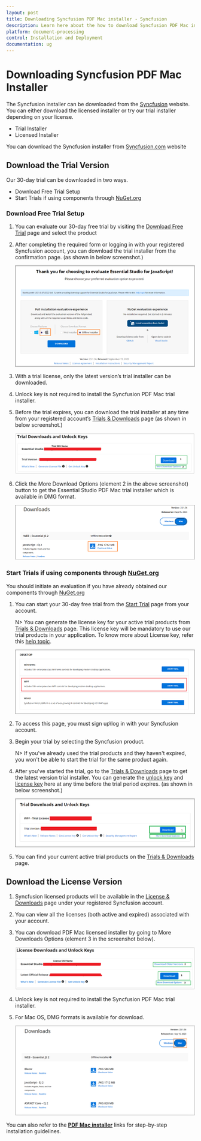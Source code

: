 ```yaml
---
layout: post
title: Downloading Syncfusion PDF Mac installer - Syncfusion
description: Learn here about the how to download Syncfusion PDF Mac installer from our syncfusion website with license.
platform: document-processing
control: Installation and Deployment
documentation: ug
--- 
```


# Downloading Syncfusion PDF Mac Installer

The Syncfusion installer can be downloaded from the [Syncfusion](https://www.syncfusion.com/) website. You can either download the licensed installer or try our trial installer depending on your license.

   -	Trial Installer
   -	Licensed Installer

You can download the Syncfusion installer from [Syncfusion.com](https://www.syncfusion.com/) website 

## Download the Trial Version

Our 30-day trial can be downloaded in two ways.

* Download Free Trial Setup
* Start Trials if using components through [NuGet.org](https://www.nuget.org/packages?q=syncfusion)


### Download Free Trial Setup

1. You can evaluate our 30-day free trial by visiting the [Download Free Trial](https://www.syncfusion.com/downloads) page and select the product
2. After completing the required form or logging in with your registered Syncfusion account, you can download the trial installer from the confirmation page. (as shown in below screenshot.)

   ![Trial and downloads of Syncfusion Essential Studio](images/trial-confirmation.png)
   
3. With a trial license, only the latest version’s trial installer can be downloaded.
4. Unlock key is not required to install the Syncfusion PDF Mac trial installer.
5. Before the trial expires, you can download the trial installer at any time from your registered account’s [Trials & Downloads](https://www.syncfusion.com/account/manage-trials/downloads) page (as shown in below screenshot.)
 
   ![Trial and downloads of Syncfusion Essential Studio](images/trial-download.png)

6. Click the More Download Options (element 2 in the above screenshot) button to get the Essential Studio PDF Mac trial installer which is available in DMG format.

   ![License and downloads of Syncfusion Essential Studio](images/start-trial-download-offline-installer.png)

### Start Trials if using components through [NuGet.org](https://www.nuget.org/packages?q=syncfusion)

You should initiate an evaluation if you have already obtained our components through [NuGet.org](https://www.nuget.org/packages?q=syncfusion)

1. You can start your 30-day free trial from the [Start Trial](https://www.syncfusion.com/account/manage-trials/start-trials) page from your account.

   N> You can generate the license key for your active trial products from [Trials & Downloads](https://www.syncfusion.com/account/manage-trials/downloads) page. This license key will be mandatory to use our trial products in your application. To know more about License key, refer this [help topic](https://help.syncfusion.com/document-processing/licensing/overview).
	
    ![Trial and downloads of Syncfusion Essential Studio](images/start-trial-download.png)
   
2. To access this page, you must sign up\log in with your Syncfusion account.
3. Begin your trial by selecting the Syncfusion product. 

   N> If you've already used the trial products and they haven't expired, you won't be able to start the trial for the same product again.

4. After you've started the trial, go to the [Trials & Downloads](https://www.syncfusion.com/account/manage-trials/downloads) page to get the latest version trial installer. You can generate the [unlock key](https://www.syncfusion.com/kb/8069/how-to-generate-unlock-key-for-essentials-studio-products) and [license key](https://help.syncfusion.com/document-processing/licensing/how-to-generate) here at any time before the trial period expires. (as shown in below screenshot.)

   ![License and downloads of Syncfusion Essential Studio](images/start-trial-download-installer.png)

5. You can find your current active trial products on the [Trials & Downloads](https://www.syncfusion.com/account/manage-trials/downloads) page.
   

## Download the License Version

1. Syncfusion licensed products will be available in the [License & Downloads](https://www.syncfusion.com/account/downloads) page under your registered Syncfusion account.
2. You can view all the licenses (both active and expired) associated with your account.
3. You can download PDF Mac licensed installer by going to More Downloads Options (element 3 in the screenshot below).

   ![License and downloads of Syncfusion Essential Studio](images/license-download.png)
   
4. Unlock key is not required to install the Syncfusion PDF Mac trial installer.   
5. For Mac OS, DMG formats is available for download.
   
   ![License and downloads of Syncfusion Essential Studio](images/Mac_Download.PNG)

You can also refer to the [**PDF Mac installer**](https://help.syncfusion.com/common/essential-studio/installation/mac-installer/how-to-install) links for step-by-step installation guidelines.	
